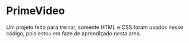 # PrimeVideo

Um projeto feito para treinar, somente HTML e CSS foram usados nesse código, pois estou em faze de aprendizado nesta area.
